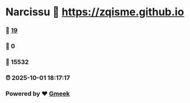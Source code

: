 # Narcissu :link: https://zqisme.github.io 
### :page_facing_up: [19](https://zqisme.github.io/tag.html) 
### :speech_balloon: 0 
### :hibiscus: 15532 
### :alarm_clock: 2025-10-01 18:17:17 
### Powered by :heart: [Gmeek](https://github.com/Meekdai/Gmeek)

